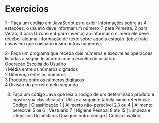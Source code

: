 # Exercícios

1 - Faça um código em JavaScript para exibir informações sobre as 4 estações, o usuário deve informar um número (1 para Primeira, 2 para Verão, 3 para Outono e 4 para Inverno) ao informar o número ele deve receber alguma informação de texto sobre aquela estação. (obs: trate casos em que o usuário insira outros números).

2- Faça um programa que receba dois números e execute as operações listadas a seguir de acordo com a escolha do usuário: 
<br>Operação        Escolha do Usuário 
<br>1               Média entre os números digitados
<br>2               Diferença entre os números
<br>3               Produtos entre os números digitados
<br>4               Divisão do primeiro pelo segundo

3.	Faça um código Java que leia o código de um determinado produto e mostre sua classificação. Utilize a seguinte tabela como referência:
 Código                     | Classificação
   1                        |   Alimento não-perecível
   2,3 ou 4                 |   Alimento perecível
   5 ou 6                   |   Vestuário
   7                        |   Higiene Pessoal
   8 até 15                 |   Limpeza e Utensílios Domésticos
   Qualquer outro código    | Código inválido
